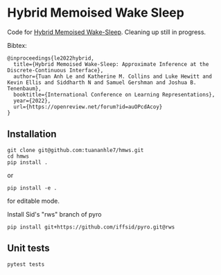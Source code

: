# Hybrid Memoised Wake Sleep

Code for [Hybrid Memoised Wake-Sleep](https://openreview.net/forum?id=auOPcdAcoy).
Cleaning up still in progress.

Bibtex:
```
@inproceedings{le2022hybrid,
  title={Hybrid Memoised Wake-Sleep: Approximate Inference at the Discrete-Continuous Interface},
  author={Tuan Anh Le and Katherine M. Collins and Luke Hewitt and Kevin Ellis and Siddharth N and Samuel Gershman and Joshua B. Tenenbaum},
  booktitle={International Conference on Learning Representations},
  year={2022},
  url={https://openreview.net/forum?id=auOPcdAcoy}
}
```

## Installation

```
git clone git@github.com:tuananhle7/hmws.git
cd hmws
pip install .
```
or
```
pip install -e .
```
for editable mode.

Install Sid's "rws" branch of pyro
```
pip install git+https://github.com/iffsid/pyro.git@rws
```

## Unit tests
```
pytest tests
```
